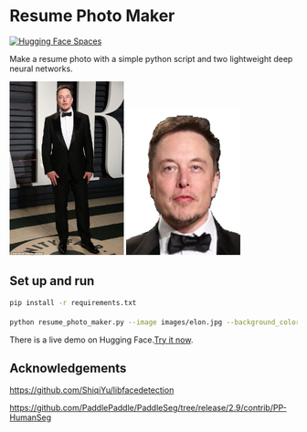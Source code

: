 # Resume Photo Maker

[![Hugging Face Spaces](https://img.shields.io/badge/🤗%20Hugging%20Face-Spaces-blue)](https://huggingface.co/spaces/guocheng66/resume-photo-maker)

Make a resume photo with a simple python script and two lightweight deep neural networks.

<img src="images/elon.jpg" width="200">
<img src="assets/masked_resume_photo_0.jpg" width="200">

## Set up and run
```bash
pip install -r requirements.txt

python resume_photo_maker.py --image images/elon.jpg --background_color 255 255 255
```
There is a live demo on Hugging Face.[Try it now](https://huggingface.co/spaces/guocheng66/resume-photo-maker).

## Acknowledgements
https://github.com/ShiqiYu/libfacedetection

https://github.com/PaddlePaddle/PaddleSeg/tree/release/2.9/contrib/PP-HumanSeg